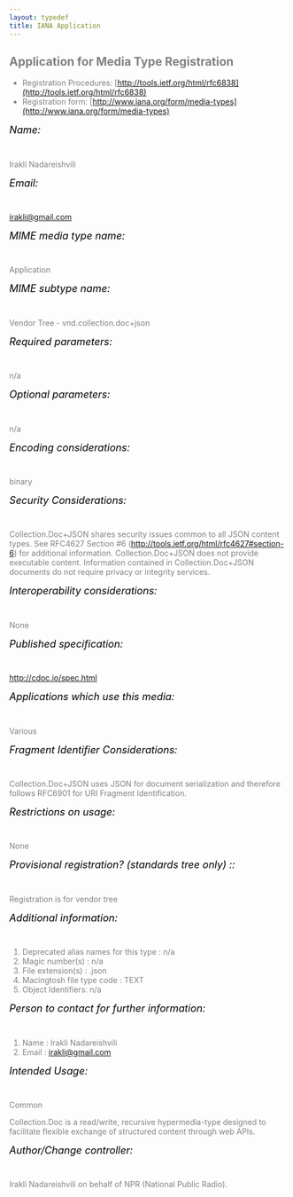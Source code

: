 ```yaml
---
layout: typedef
title: IANA Application
---
```


<style>
*, body, p, li {
  color: gray;
}

h6 {
  font-size: 1.3em;
  margin-top: 10px;
  color: black;
}

h6:after { content: ":" }
</style>

## Application for Media Type Registration

- Registration Procedures: [http://tools.ietf.org/html/rfc6838](http://tools.ietf.org/html/rfc6838)
- Registration form: [http://www.iana.org/form/media-types](http://www.iana.org/form/media-types)

<!-- - Example registration: [http://www.rfc-editor.org/rfc/rfc4735.txt](http://www.rfc-editor.org/rfc/rfc4735.txt) -->

###### Name

Irakli Nadareishvili

###### Email

irakli@gmail.com

###### MIME media type name

Application

###### MIME subtype name

Vendor Tree - vnd.collection.doc+json

###### Required parameters

n/a

###### Optional parameters

n/a

###### Encoding considerations

binary

###### Security Considerations

Collection.Doc+JSON shares security issues common to all JSON content types. See RFC4627 Section #6 (http://tools.ietf.org/html/rfc4627#section-6) for additional information. Collection.Doc+JSON does not provide executable content. Information contained in Collection.Doc+JSON documents do not require
privacy or integrity services.

###### Interoperability considerations

None

###### Published specification

http://cdoc.io/spec.html

###### Applications which use this media

Various

###### Fragment Identifier Considerations

Collection.Doc+JSON uses JSON for document serialization and therefore follows RFC6901 for URI Fragment Identification.

###### Restrictions on usage

None

###### Provisional registration? (standards tree only) :
Registration is for vendor tree

###### Additional information

1. Deprecated alias names for this type : n/a
1. Magic number(s) : n/a
1. File extension(s) : .json
1. Macingtosh file type code : TEXT
1. Object Identifiers: n/a

###### Person to contact for further information

1. Name : Irakli Nadareishvili
2. Email : irakli@gmail.com

###### Intended Usage

Common

Collection.Doc is a read/write, recursive hypermedia-type designed to facilitate flexible exchange of structured content through web APIs.

###### Author/Change controller

Irakli Nadareishvili on behalf of NPR (National Public Radio).
